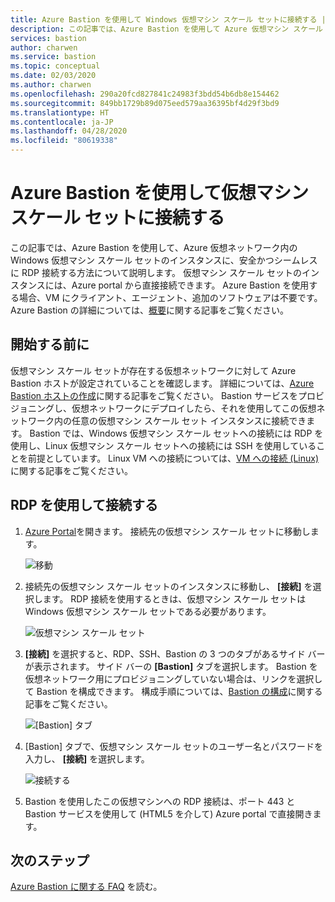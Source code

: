 ```yaml
---
title: Azure Bastion を使用して Windows 仮想マシン スケール セットに接続する | Microsoft Docs
description: この記事では、Azure Bastion を使用して Azure 仮想マシン スケール セットに接続する方法について説明します。
services: bastion
author: charwen
ms.service: bastion
ms.topic: conceptual
ms.date: 02/03/2020
ms.author: charwen
ms.openlocfilehash: 290a20fcd827841c24983f3bdd54b6db8e154462
ms.sourcegitcommit: 849bb1729b89d075eed579aa36395bf4d29f3bd9
ms.translationtype: HT
ms.contentlocale: ja-JP
ms.lasthandoff: 04/28/2020
ms.locfileid: "80619338"
---
```

# <a name="connect-to-a-virtual-machine-scale-set-using-azure-bastion"></a>Azure Bastion を使用して仮想マシン スケール セットに接続する

この記事では、Azure Bastion を使用して、Azure 仮想ネットワーク内の Windows 仮想マシン スケール セットのインスタンスに、安全かつシームレスに RDP 接続する方法について説明します。 仮想マシン スケール セットのインスタンスには、Azure portal から直接接続できます。 Azure Bastion を使用する場合、VM にクライアント、エージェント、追加のソフトウェアは不要です。 Azure Bastion の詳細については、[概要](bastion-overview.md)に関する記事をご覧ください。

## <a name="before-you-begin"></a>開始する前に

仮想マシン スケール セットが存在する仮想ネットワークに対して Azure Bastion ホストが設定されていることを確認します。 詳細については、[Azure Bastion ホストの作成](bastion-create-host-portal.md)に関する記事をご覧ください。 Bastion サービスをプロビジョニングし、仮想ネットワークにデプロイしたら、それを使用してこの仮想ネットワーク内の任意の仮想マシン スケール セット インスタンスに接続できます。 Bastion では、Windows 仮想マシン スケール セットへの接続には RDP を使用し、Linux 仮想マシン スケール セットへの接続には SSH を使用していることを前提としています。 Linux VM への接続については、[VM への接続 (Linux)](bastion-connect-vm-ssh.md) に関する記事をご覧ください。

## <a name="connect-using-rdp"></a><a name="rdp"></a>RDP を使用して接続する

1. [Azure Portal](https://portal.azure.com)を開きます。 接続先の仮想マシン スケール セットに移動します。

   ![移動](./media/bastion-connect-vm-scale-set/1.png)
2. 接続先の仮想マシン スケール セットのインスタンスに移動し、 **[接続]** を選択します。 RDP 接続を使用するときは、仮想マシン スケール セットは Windows 仮想マシン スケール セットである必要があります。

   ![仮想マシン スケール セット](./media/bastion-connect-vm-scale-set/2.png)
3. **[接続]** を選択すると、RDP、SSH、Bastion の 3 つのタブがあるサイド バーが表示されます。 サイド バーの **[Bastion]** タブを選択します。 Bastion を仮想ネットワーク用にプロビジョニングしていない場合は、リンクを選択して Bastion を構成できます。 構成手順については、[Bastion の構成](bastion-create-host-portal.md)に関する記事をご覧ください。

   ![[Bastion] タブ](./media/bastion-connect-vm-scale-set/3.png)
4. [Bastion] タブで、仮想マシン スケール セットのユーザー名とパスワードを入力し、 **[接続]** を選択します。

   ![接続する](./media/bastion-connect-vm-scale-set/4.png)
5. Bastion を使用したこの仮想マシンへの RDP 接続は、ポート 443 と Bastion サービスを使用して (HTML5 を介して) Azure portal で直接開きます。

## <a name="next-steps"></a>次のステップ

[Azure Bastion に関する FAQ](bastion-faq.md) を読む。